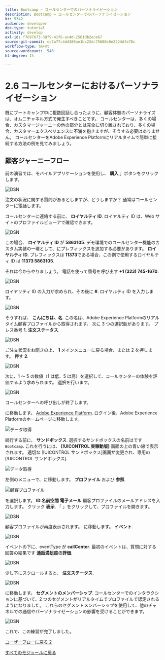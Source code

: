 ```yaml
---
title: Bootcamp — コールセンターでのパーソナライゼーション
description: Bootcamp — コールセンターでのパーソナライゼーション
kt: 5342
audience: developer
doc-type: tutorial
activity: develop
exl-id: f7697673-38f9-41f6-ac4d-2561db2ece67
source-git-commit: cc7a77c4dd380ae1bc23dc75608e8e2224dfe78c
workflow-type: tm+mt
source-wordcount: '546'
ht-degree: 1%

---
```


# 2.6 コールセンターにおけるパーソナライゼーション

既にブートキャンプ中に複数回話し合ったように、顧客体験のパーソナライズは、オムニチャネル方式で発生すべきことです。 コールセンターは、多くの場合、カスタマージャーニーの他の部分とは完全に切り離されており、多くの場合、カスタマーエクスペリエンスに不満を抱きますが、そうする必要はありません。 コールセンターをAdobe Experience Platformにリアルタイムで簡単に接続する方法の例を見てみましょう。

## 顧客ジャーニーフロー

前の演習では、モバイルアプリケーションを使用し、 **購入** 」ボタンをクリックします。

![DSN](./images/app20.png)

注文の状況に関する質問があるとしますが、どうしますか？ 通常はコールセンターに電話します。

コールセンターに連絡する前に、 **ロイヤルティ ID**. ロイヤルティ ID は、Web サイトのプロファイルビューアで確認できます。

![DSN](./images/cc1.png)

この場合、 **ロイヤルティ ID** が **5863105**. デモ環境でのコールセンター機能のカスタム実装の一環として、にプレフィックスを追加する必要があります。 **ロイヤルティ ID**. プレフィックスは **11373**&#x200B;である場合、この例で使用するロイヤルティ ID は **11373 5863105**.

それは今からやりましょう。 電話を使って番号を呼び出す **+1 (323) 745-1670**.

![DSN](./images/cc2.png)

ロイヤリティ ID の入力が求められ、その後に **#**. ロイヤルティ ID を入力します。

![DSN](./images/cc3.png)

そうすれば、 **こんにちは、名**. この名は、Adobe Experience Platformのリアルタイム顧客プロファイルから取得されます。 次に 3 つの選択肢があります。 プレス番号 **1**, **注文ステータス**.

![DSN](./images/cc4.png)

ご注文状況をお聞きの上、 **1** メインメニューに戻る場合、または 2 を押します。 押す **2**.

![DSN](./images/cc5.png)

次に、1 ～ 5 の数値（1 は低、5 は高）を選択して、コールセンターの体験を評価するよう求められます。 選択を行います。

![DSN](./images/cc6.png)

コールセンターへの呼び出しが終了します。

に移動します。 [Adobe Experience Platform](https://experience.adobe.com/platform). ログイン後、Adobe Experience Platformのホームページに移動します。

![データ取得](./images/home.png)

続行する前に、 **サンドボックス**. 選択するサンドボックスの名前はです ``Bootcamp``. これを行うには、 **[!UICONTROL 実稼動版]** 画面の上の青い線で表示されます。 適切な [!UICONTROL サンドボックス]画面が変更され、専用の [!UICONTROL サンドボックス].

![データ取得](./images/sb1.png)

左側のメニューで、に移動します。 **プロファイル** および **参照**.

![顧客プロファイル](./images/homemenu.png)

を選択します。 **ID 名前空間** **電子メール** 顧客プロファイルのメールアドレスを入力します。 クリック **表示**. 「 」をクリックして、プロファイルを開きます。

![DSN](./images/cc7.png)

顧客プロファイルが再度表示されます。 に移動します。 **イベント**.

![DSN](./images/cc8.png)

イベントの下に、eventType が **callCenter**. 最初のイベントは、質問に対する回答の結果です **通話満足度の評価**.

![DSN](./images/cc9.png)

少し下にスクロールすると、 **注文ステータス**.

![DSN](./images/cc10.png)

に移動します。 **セグメントのメンバーシップ**. コールセンターでのインタラクションに基づいて、2 つのセグメントがリアルタイムでプロファイルで認定されるようになりました。 これらのセグメントメンバーシップを使用して、他のチャネルでの通信やパーソナライゼーションの影響を受けることができます。

![DSN](./images/cc11.png)

これで、この練習が完了しました。

[ユーザーフローに戻る 2](./uc2.md)

[すべてのモジュールに戻る](../../overview.md)
